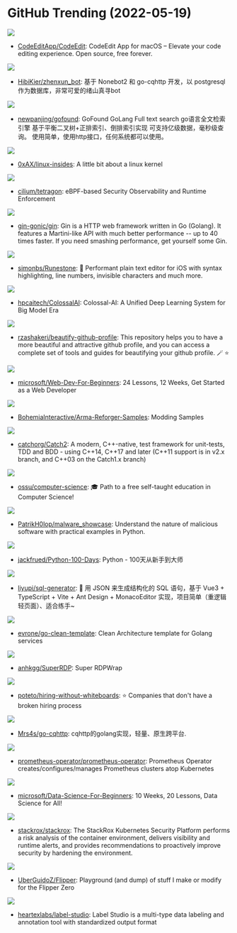 # GitHub Trending (2022-05-19)

![](https://img.shields.io/badge/Swift-New%20411-green?style=flat-square&logo=appveyor)
- [CodeEditApp/CodeEdit](https://github.com/CodeEditApp/CodeEdit): CodeEdit App for macOS – Elevate your code editing experience. Open source, free forever.

![](https://img.shields.io/badge/none-New%20139-green?style=flat-square&logo=appveyor)
- [HibiKier/zhenxun_bot](https://github.com/HibiKier/zhenxun_bot): 基于 Nonebot2 和 go-cqhttp 开发，以 postgresql 作为数据库，非常可爱的绪山真寻bot

![](https://img.shields.io/badge/Go-New%2050-green?style=flat-square&logo=appveyor)
- [newpanjing/gofound](https://github.com/newpanjing/gofound): GoFound GoLang Full text search go语言全文检索引擎 基于平衡二叉树+正排索引、倒排索引实现 可支持亿级数据，毫秒级查询。 使用简单，使用http接口，任何系统都可以使用。

![](https://img.shields.io/badge/Python-New%20205-green?style=flat-square&logo=appveyor)
- [0xAX/linux-insides](https://github.com/0xAX/linux-insides): A little bit about a linux kernel

![](https://img.shields.io/badge/C-New%20225-green?style=flat-square&logo=appveyor)
- [cilium/tetragon](https://github.com/cilium/tetragon): eBPF-based Security Observability and Runtime Enforcement

![](https://img.shields.io/badge/Go-New%2057-green?style=flat-square&logo=appveyor)
- [gin-gonic/gin](https://github.com/gin-gonic/gin): Gin is a HTTP web framework written in Go (Golang). It features a Martini-like API with much better performance -- up to 40 times faster. If you need smashing performance, get yourself some Gin.

![](https://img.shields.io/badge/C-New%2062-green?style=flat-square&logo=appveyor)
- [simonbs/Runestone](https://github.com/simonbs/Runestone): 📝 Performant plain text editor for iOS with syntax highlighting, line numbers, invisible characters and much more.

![](https://img.shields.io/badge/Python-New%20174-green?style=flat-square&logo=appveyor)
- [hpcaitech/ColossalAI](https://github.com/hpcaitech/ColossalAI): Colossal-AI: A Unified Deep Learning System for Big Model Era

![](https://img.shields.io/badge/none-New%201-green?style=flat-square&logo=appveyor)
- [rzashakeri/beautify-github-profile](https://github.com/rzashakeri/beautify-github-profile): This repository helps you to have a more beautiful and attractive github profile, and you can access a complete set of tools and guides for beautifying your github profile. 🪄 ⭐

![](https://img.shields.io/badge/JavaScript-New%20217-green?style=flat-square&logo=appveyor)
- [microsoft/Web-Dev-For-Beginners](https://github.com/microsoft/Web-Dev-For-Beginners): 24 Lessons, 12 Weeks, Get Started as a Web Developer

![](https://img.shields.io/badge/Standard%20ML-New%2026-green?style=flat-square&logo=appveyor)
- [BohemiaInteractive/Arma-Reforger-Samples](https://github.com/BohemiaInteractive/Arma-Reforger-Samples): Modding Samples

![](https://img.shields.io/badge/C%2B%2B-New%2016-green?style=flat-square&logo=appveyor)
- [catchorg/Catch2](https://github.com/catchorg/Catch2): A modern, C++-native, test framework for unit-tests, TDD and BDD - using C++14, C++17 and later (C++11 support is in v2.x branch, and C++03 on the Catch1.x branch)

![](https://img.shields.io/badge/none-New%20153-green?style=flat-square&logo=appveyor)
- [ossu/computer-science](https://github.com/ossu/computer-science): 🎓 Path to a free self-taught education in Computer Science!

![](https://img.shields.io/badge/Python-New%2079-green?style=flat-square&logo=appveyor)
- [PatrikH0lop/malware_showcase](https://github.com/PatrikH0lop/malware_showcase): Understand the nature of malicious software with practical examples in Python.

![](https://img.shields.io/badge/Python-New%20231-green?style=flat-square&logo=appveyor)
- [jackfrued/Python-100-Days](https://github.com/jackfrued/Python-100-Days): Python - 100天从新手到大师

![](https://img.shields.io/badge/Vue-New%20385-green?style=flat-square&logo=appveyor)
- [liyupi/sql-generator](https://github.com/liyupi/sql-generator): 🔨 用 JSON 来生成结构化的 SQL 语句，基于 Vue3 + TypeScript + Vite + Ant Design + MonacoEditor 实现，项目简单（重逻辑轻页面）、适合练手~

![](https://img.shields.io/badge/Go-New%20185-green?style=flat-square&logo=appveyor)
- [evrone/go-clean-template](https://github.com/evrone/go-clean-template): Clean Architecture template for Golang services

![](https://img.shields.io/badge/C%2B%2B-New%2035-green?style=flat-square&logo=appveyor)
- [anhkgg/SuperRDP](https://github.com/anhkgg/SuperRDP): Super RDPWrap

![](https://img.shields.io/badge/JavaScript-New%2047-green?style=flat-square&logo=appveyor)
- [poteto/hiring-without-whiteboards](https://github.com/poteto/hiring-without-whiteboards): ⭐️ Companies that don't have a broken hiring process

![](https://img.shields.io/badge/Go-New%2057-green?style=flat-square&logo=appveyor)
- [Mrs4s/go-cqhttp](https://github.com/Mrs4s/go-cqhttp): cqhttp的golang实现，轻量、原生跨平台.

![](https://img.shields.io/badge/Go-New%206-green?style=flat-square&logo=appveyor)
- [prometheus-operator/prometheus-operator](https://github.com/prometheus-operator/prometheus-operator): Prometheus Operator creates/configures/manages Prometheus clusters atop Kubernetes

![](https://img.shields.io/badge/Jupyter%20Notebook-New%2026-green?style=flat-square&logo=appveyor)
- [microsoft/Data-Science-For-Beginners](https://github.com/microsoft/Data-Science-For-Beginners): 10 Weeks, 20 Lessons, Data Science for All!

![](https://img.shields.io/badge/Go-New%2022-green?style=flat-square&logo=appveyor)
- [stackrox/stackrox](https://github.com/stackrox/stackrox): The StackRox Kubernetes Security Platform performs a risk analysis of the container environment, delivers visibility and runtime alerts, and provides recommendations to proactively improve security by hardening the environment.

![](https://img.shields.io/badge/none-New%2027-green?style=flat-square&logo=appveyor)
- [UberGuidoZ/Flipper](https://github.com/UberGuidoZ/Flipper): Playground (and dump) of stuff I make or modify for the Flipper Zero

![](https://img.shields.io/badge/Python-New%2022-green?style=flat-square&logo=appveyor)
- [heartexlabs/label-studio](https://github.com/heartexlabs/label-studio): Label Studio is a multi-type data labeling and annotation tool with standardized output format


